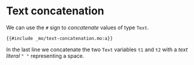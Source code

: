 # Text concatenation

We can use the `#` sign to _concatenate_ values of type `Text`.

```motoko, run
{{#include _mo/text-concatenation.mo:a}}
```

In the last line we concatenate the two `Text` variables `t1` and `t2` with a _text literal_ `" "` representing a space.
